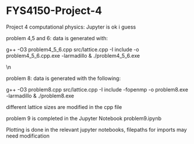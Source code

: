 # FYS4150-Project-4
Project 4 computational physics: Jupyter is ok i guess

problem 4,5 and 6: data is generated with:

g++ -O3 problem4_5_6.cpp src/lattice.cpp -I include -o problem4_5_6.cpp.exe -larmadillo 
&
./problem4_5_6.exe

\n

problem 8: data is generated with the following:

g++ -O3 problem8.cpp src/lattice.cpp -I include -fopenmp -o problem8.exe -larmadillo 
&
./problem8.exe 

different lattice sizes are modified in the cpp file


problem 9 is completed in the Jupyter Notebook problem9.ipynb

Plotting is done in the relevant jupyter notebooks, filepaths for imports may need modification
